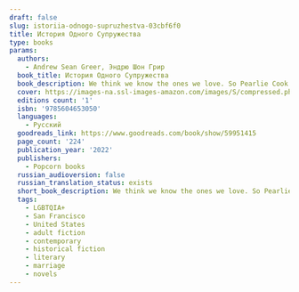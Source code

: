 ```yaml
---
draft: false
slug: istoriia-odnogo-supruzhestva-03cbf6f0
title: История Одного Супружества
type: books
params:
  authors:
    - Andrew Sean Greer, Эндрю Шон Грир
  book_title: История Одного Супружества
  book_description: We think we know the ones we love. So Pearlie Cook begins her indirect, and devastating exploration of the mystery at the heart of every relationship -- how we can ever truly know another person. It is 1953 and Pearlie, a dutiful young housewife, finds herself living in the Sunset District in San Francisco, caring not only for her husband's fragile health, but also for her son, who is afflicted with polio. Then, one Saturday morning, a stranger appears on her doorstep, and everything changes. Lyrical, and surprising, The Story of a Marriage is, in the words of Khaled Housseini, a book about love, and it is a marvel to watch Greer probe the mysteries of love to such devastating effect.
  cover: https://images-na.ssl-images-amazon.com/images/S/compressed.photo.goodreads.com/books/1640625093i/59951415.jpg
  editions count: '1'
  isbn: '9785604653050'
  languages:
    - Русский
  goodreads_link: https://www.goodreads.com/book/show/59951415
  page_count: '224'
  publication_year: '2022'
  publishers:
    - Popcorn books
  russian_audioversion: false
  russian_translation_status: exists
  short_book_description: We think we know the ones we love. So Pearlie Cook begins her indirect, and devastating exploration of the mystery at the heart of every relationship...
  tags:
    - LGBTQIA+
    - San Francisco
    - United States
    - adult fiction
    - contemporary
    - historical fiction
    - literary
    - marriage
    - novels
---
```


